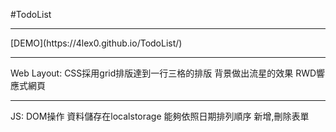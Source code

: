 #TodoList
<hr>
[DEMO](https://4lex0.github.io/TodoList/)

<hr>

Web Layout:
 CSS採用grid排版達到一行三格的排版
 背景做出流星的效果
 RWD響應式網頁

<hr>

JS:
 DOM操作
 資料儲存在localstorage
 能夠依照日期排列順序
 新增,刪除表單
